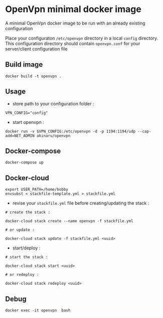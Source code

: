 # OpenVpn minimal docker image

A minimal OpenVpn docker image to be run with an already existing configuration

Place your configuraton `/etc/openvpn` directory in a local `config` directory. This configuration directory should contain `openvpn.conf` for your server/client configuration file

## Build image

```
docker build -t openvpn .
```

## Usage

* store path to your configuration folder : 

```
VPN_CONFIG="config"
```

* start openvpn  :

```
docker run -v $VPN_CONFIG:/etc/openvpn -d -p 1194:1194/udp --cap-add=NET_ADMIN akinaru/openvpn
```

## Docker-compose

```
docker-compose up
```

## Docker-cloud

```
export USER_PATH=/home/bobby
envsubst < stackfile-template.yml > stackfile.yml
```

* revise your `stackfile.yml` file before creating/updating the stack :

```
# create the stack :

docker-cloud stack create --name openvpn -f stackfile.yml

# or update :

docker-cloud stack update -f stackfile.yml <uuid>
```

* start/deploy :

```
# start the stack :

docker-cloud stack start <uuid>

# or redeploy :

docker-cloud stack redeploy <uuid>
```

## Debug 

```
docker exec -it openvpn  bash
```